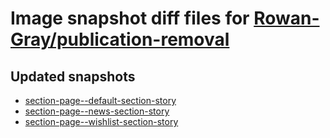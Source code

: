 # Image snapshot diff files for [Rowan-Gray/publication-removal](https://github.com/brightsitesconsulting/indy100-pwamp/pull/785)

## Updated snapshots
- [section-page--default-section-story](./section-page--default-section-story)
- [section-page--news-section-story](./section-page--news-section-story)
- [section-page--wishlist-section-story](./section-page--wishlist-section-story)
